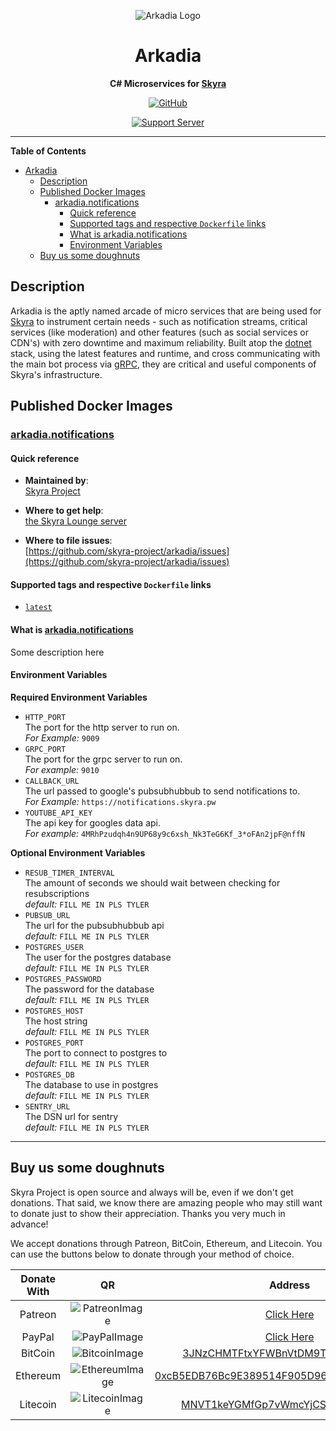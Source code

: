 <div align="center">

![Arkadia Logo](https://cdn.skyra.pw/gh-assets/arkadia-logo.png)

# Arkadia

**C# Microservices for [Skyra]**

[![GitHub](https://img.shields.io/github/license/skyra-project/arkadia)](https://github.com/skyra-project/arkadia/blob/main/LICENSE.md)

[![Support Server](https://discord.com/api/guilds/254360814063058944/embed.png?style=banner2)][support server]

</div>

---

**Table of Contents**

-   [Arkadia](#arkadia)
    -   [Description](#description)
    -   [Published Docker Images](#published-docker-images)
        -   [arkadia.notifications](#arkadia.notifications)
            -   [Quick reference](#quick-reference)
            -   [Supported tags and respective `Dockerfile` links](#supported-tags-and-respective-dockerfile-links)
            -   [What is arkadia.notifications](#what-is-arkadia.notifications)
            -   [Environment Variables](#environment-variables)
    -   [Buy us some doughnuts](#buy-us-some-doughnuts)

## Description

Arkadia is the aptly named arcade of micro services that are being used for [Skyra] to instrument certain needs - such as notification streams, critical services (like moderation) and other features (such as social services or CDN's) with zero downtime and maximum reliability. Built atop the [dotnet] stack, using the latest features and runtime, and cross communicating with the main bot process via [gRPC], they are critical and useful components of Skyra's infrastructure.

## Published Docker Images

### [arkadia.notifications]

#### Quick reference

-   **Maintained by**:  
    [Skyra Project](https://github.com/skyra-project)

-   **Where to get help**:  
    [the Skyra Lounge server](https://join.skyra.pw)

-   **Where to file issues**:  
    [https://github.com/skyra-project/arkadia/issues](https://github.com/skyra-project/arkadia/issues)

#### Supported tags and respective `Dockerfile` links

-   [`latest`](https://github.com/skyra-project/arkadia/blob/main/Notifications.Dockerfile)

#### What is [arkadia.notifications]

Some description here

#### Environment Variables

**Required Environment Variables**

-   `HTTP_PORT`  
     The port for the http server to run on.  
     _For Example:_ `9009`
-   `GRPC_PORT`  
     The port for the grpc server to run on.  
     _For example:_ `9010`
-   `CALLBACK_URL`  
     The url passed to google's pubsubhubbub to send notifications to.  
     _For Example:_ `https://notifications.skyra.pw`
-   `YOUTUBE_API_KEY`  
     The api key for googles data api.  
     _For example:_ `4MRhPzudqh4n9UP68y9c6xsh_Nk3TeG6Kf_3*oFAn2jpF@nffN`

**Optional Environment Variables**

-   `RESUB_TIMER_INTERVAL`  
    The amount of seconds we should wait between checking for resubscriptions  
    _default:_ `FILL ME IN PLS TYLER`
-   `PUBSUB_URL`  
    The url for the pubsubhubbub api  
    _default:_ `FILL ME IN PLS TYLER`
-   `POSTGRES_USER`  
    The user for the postgres database  
    _default:_ `FILL ME IN PLS TYLER`
-   `POSTGRES_PASSWORD`  
    The password for the database  
    _default:_ `FILL ME IN PLS TYLER`
-   `POSTGRES_HOST`  
    The host string  
    _default:_ `FILL ME IN PLS TYLER`
-   `POSTGRES_PORT`  
    The port to connect to postgres to  
    _default:_ `FILL ME IN PLS TYLER`
-   `POSTGRES_DB`  
    The database to use in postgres  
    _default:_ `FILL ME IN PLS TYLER`
-   `SENTRY_URL`  
    The DSN url for sentry  
    _default:_ `FILL ME IN PLS TYLER`

---

## Buy us some doughnuts

Skyra Project is open source and always will be, even if we don't get donations. That said, we know there are amazing people who
may still want to donate just to show their appreciation. Thanks you very much in advance!

We accept donations through Patreon, BitCoin, Ethereum, and Litecoin. You can use the buttons below to donate through your method of choice.

| Donate With |         QR         |                        Address                         |
| :---------: | :----------------: | :----------------------------------------------------: |
|   Patreon   | ![PatreonImage][]  |                 [Click Here][patreon]                  |
|   PayPal    |  ![PayPalImage][]  |                  [Click Here][paypal]                  |
|   BitCoin   | ![BitcoinImage][]  |     [3JNzCHMTFtxYFWBnVtDM9Tt34zFbKvdwco][bitcoin]      |
|  Ethereum   | ![EthereumImage][] | [0xcB5EDB76Bc9E389514F905D9680589004C00190c][ethereum] |
|  Litecoin   | ![LitecoinImage][] |     [MNVT1keYGMfGp7vWmcYjCS8ntU8LNvjnqM][litecoin]     |

[bitcoin]: bitcoin:3JNzCHMTFtxYFWBnVtDM9Tt34zFbKvdwco?amount=0.01&label=Skyra%20Discord%20Bot
[bitcoinimage]: https://cdn.skyra.pw/gh-assets/bitcoin.png
[ethereum]: ethereum:0xcB5EDB76Bc9E389514F905D9680589004C00190c?amount=0.01&label=Skyra%20Discord%20Bot
[ethereumimage]: https://cdn.skyra.pw/gh-assets/ethereum.png
[litecoin]: litecoin:MNVT1keYGMfGp7vWmcYjCS8ntU8LNvjnqM?amount=0.01&label=Skyra%20Discord%20Bot
[litecoinimage]: https://cdn.skyra.pw/gh-assets/litecoin.png
[patreon]: https://donate.skyra.pw/patreon
[patreonimage]: https://cdn.skyra.pw/gh-assets/patreon.png
[paypal]: https://donate.skyra.pw/paypal
[paypalimage]: https://cdn.skyra.pw/gh-assets/paypal.png
[skyra]: https://github.com/skyra-project/skyra
[support server]: https://join.skyra.pw
[dotnet]: https://dotnet.microsoft.com
[grpc]: https://grpc.io
[arkadia.notifications]: (https://github.com/skyra-project/docker-images/pkgs/container/arkadia.notifications)
